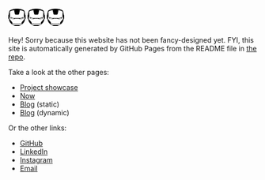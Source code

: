 <img
    src="iron-man.svg"
    alt="Iron Man's head"
    height="35"
    width="35" />
<img
    src="iron-man.svg"
    alt="Iron Man's head"
    height="35"
    width="35" />
<img
    src="iron-man.svg"
    alt="Iron Man's head"
    height="35"
    width="35" />
<br><br>
Hey! Sorry because this website has not been fancy-designed yet. FYI, this site is automatically generated by GitHub Pages from the README file in [the repo](https://github.com/mufidu/mufidu.com).

Take a look at the other pages:

-   [Project showcase](https://mufidu.com/projects)
-   [Now](https://mufidu.com/now)
-   [Blog](https://mufidu.com/blog) (static)
-   [Blog](https://blog.mufidu.com) (dynamic)

Or the other links:

-   [GitHub](https://github.com/mufidu)
-   [LinkedIn](https://linkedin.com/in/mufidu)
-   [Instagram](https://instagram.com/mufidu_)
-   [Email](mailto:me@mufidu.com)
